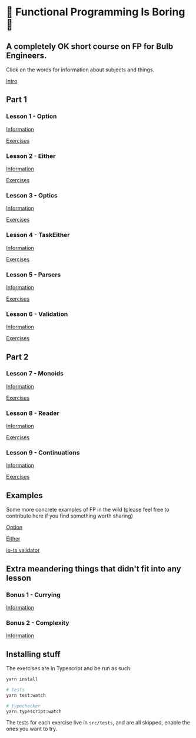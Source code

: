 # :egg: Functional Programming Is Boring :egg:

## A completely OK short course on FP for Bulb Engineers.

Click on the words for information about subjects and things.

[Intro](https://github.com/danieljharvey/functional-programming-is-boring/blob/master/intro.md)

## Part 1

### Lesson 1 - Option

[Information](https://github.com/danieljharvey/functional-programming-is-boring/blob/master/slides/lesson1-option.md)

[Exercises](https://github.com/danieljharvey/functional-programming-is-boring/blob/master/src/lesson1-option.ts)

### Lesson 2 - Either

[Information](https://github.com/danieljharvey/functional-programming-is-boring/blob/master/slides/lesson2-either.md)

[Exercises](https://github.com/danieljharvey/functional-programming-is-boring/blob/master/src/lesson2-either.ts)

### Lesson 3 - Optics

[Information](https://github.com/danieljharvey/functional-programming-is-boring/blob/master/slides/lesson3-optics.md)

[Exercises](https://github.com/danieljharvey/functional-programming-is-boring/blob/master/src/lesson3-optics.ts)

### Lesson 4 - TaskEither

[Information](https://github.com/danieljharvey/functional-programming-is-boring/blob/master/slides/lesson4-task-either.md)

[Exercises](https://github.com/danieljharvey/functional-programming-is-boring/blob/master/src/lesson4-task-either.ts)

### Lesson 5 - Parsers

[Information](https://github.com/danieljharvey/functional-programming-is-boring/blob/master/slides/lesson5-parsers.md)

[Exercises](https://github.com/danieljharvey/functional-programming-is-boring/blob/master/src/lesson5-parsers.ts)

### Lesson 6 - Validation

[Information](https://github.com/danieljharvey/functional-programming-is-boring/blob/master/slides/lesson6-validation.md)

[Exercises](https://github.com/danieljharvey/functional-programming-is-boring/blob/master/src/lesson6-validation.ts)

## Part 2

### Lesson 7 - Monoids

[Information](https://github.com/danieljharvey/functional-programming-is-boring/blob/master/slides/lesson7-semigroup-monoid.md)

[Exercises](https://github.com/danieljharvey/functional-programming-is-boring/blob/master/src/lesson7-semigroups-monoids.ts)

### Lesson 8 - Reader

[Information](https://github.com/danieljharvey/functional-programming-is-boring/blob/master/slides/lesson8-reader.md)

[Exercises](https://github.com/danieljharvey/functional-programming-is-boring/blob/master/src/lesson8-reader.ts)

### Lesson 9 - Continuations

[Information](https://github.com/danieljharvey/functional-programming-is-boring/blob/master/slides/lesson9-continuations.md)

[Exercises](https://github.com/danieljharvey/functional-programming-is-boring/blob/master/src/lesson9-continuations.ts)

## Examples

Some more concrete examples of FP in the wild (please feel free to contribute here if you find something worth sharing)

[Option](https://github.com/danieljharvey/functional-programming-is-boring/blob/master/examples/Option.ts)

[Either](https://github.com/danieljharvey/functional-programming-is-boring/blob/master/examples/Either.ts)

[io-ts validator](https://github.com/danieljharvey/functional-programming-is-boring/blob/master/examples/io-ts.ts)

## Extra meandering things that didn't fit into any lesson

### Bonus 1 - Currying

[Information](https://github.com/danieljharvey/functional-programming-is-boring/blob/master/slides/currying.md)

### Bonus 2 - Complexity

[Information](https://github.com/danieljharvey/functional-programming-is-boring/blob/master/slides/complexity.md)

## Installing stuff

The exercises are in Typescript and be run as such:

```bash
yarn install

# tests
yarn test:watch

# typechecker
yarn typescript:watch
```

The tests for each exercise live in `src/tests`, and are all skipped, enable the ones you want to try.

